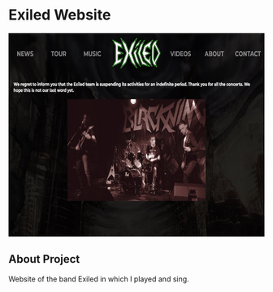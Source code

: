 # Exiled Website
 
<img src="https://github.com/karol-jedrzejak/karol-jedrzejak.github.io/blob/master/src/assets/projects/1.jpg" height="400">

## About Project

Website of the band Exiled in which I played and sing.
